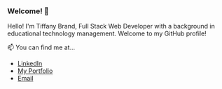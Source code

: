 ### Welcome! 👋

Hello! I'm Tiffany Brand, Full Stack Web Developer with a background in educational technology management. Welcome to my GitHub profile!

📫 You can find me at...

- [LinkedIn](https://www.linkedin.com/in/tiffanybrand/)
- [My Portfolio](https://tiffany-brand.github.io/)
- [Email](mailto:tiffanylbrand@outlook.com)


<!--
**tiffany-brand/tiffany-brand** is a ✨ _special_ ✨ repository because its `README.md` (this file) appears on your GitHub profile.

Here are some ideas to get you started:

- 🔭 I’m currently working on ...
- 🌱 I’m currently learning ...
- 👯 I’m looking to collaborate on ...
- 🤔 I’m looking for help with ...
- 💬 Ask me about ...
- 📫 How to reach me: ...
- 😄 Pronouns: ...
- ⚡ Fun fact: ...
-->
